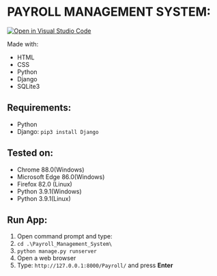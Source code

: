 # PAYROLL MANAGEMENT SYSTEM:


[![Open in Visual Studio Code](https://open.vscode.dev/badges/open-in-vscode.svg)](https://open.vscode.dev/garvit-joshi/Payroll-Management-System)


Made with:
<ul>
    <li>HTML</li>
    <li>CSS</li>
    <li>Python</li>
    <li>Django</li>
    <li>SQLite3</li>
</ul>

## Requirements:

<ul>
    <li>Python</li>
    <li>Django: <code>pip3 install Django</code></li>
</ul>

## Tested on:
<ul>
    <li>Chrome 88.0(Windows)</li>
    <li>Microsoft Edge 86.0(Windows)</li>
    <li>Firefox 82.0 (Linux)</li>
    <li>Python 3.9.1(Windows)</li>
    <li>Python 3.9.1(Linux)</li>
</ul>

## Run App:

<ol>
    <li> Open command prompt and type:</li>
    <li> <code>cd .\Payroll_Management_System\ </code></li>
    <li> <code>python manage.py runserver</code></li>
    <li> Open a web browser</li>
    <li> Type: <code>http://127.0.0.1:8000/Payroll/</code> and press <b>Enter</b></li>
</ol>

